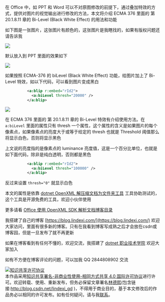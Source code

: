 
在 Office 中，如 PPT 和 Word 可以不对原图修改的前提下，通过叠加特效的方式，提供对图片的视觉输出进行修改的方法，本文将介绍 ECMA 376 里面的 第 20.1.8.11 章的 Bi-Level (Black White Effect) 的用法和功能

<!--more-->


<!-- 发布 -->

如下图是一张图片，这张图片有颜色的，这张图片是我瞎找的，如果有版权问题还请告诉我

<!-- ![](image/dotnet OpenXML 图片的 Color Change Effect 特效修改图片颜色/dotnet OpenXML 图片的 Color Change Effect 特效修改图片颜色0.png) -->

![](http://image.acmx.xyz/lindexi%2F2021411457348467.jpg)

默认放入到 PPT 里面的效果如下

<!-- ![](image/dotnet OpenXML 图片的 Color Change Effect 特效修改图片颜色/dotnet OpenXML 图片的 Color Change Effect 特效修改图片颜色1.png) -->

![](http://image.acmx.xyz/lindexi%2F2021411458198277.jpg)

如果按照 ECMA-376 的 biLevel (Black White Effect) 功能，给图片加上了 Bi-Level 特效，如以下代码，可以看到图片变成黑白

```xml
          <a:blip r:embed="rId2">
            <a:biLevel thresh="20000" />
          </a:blip>
```

<!-- ![](image/dotnet OpenXML 图片特效的 BiLevel 黑白特效修改图片颜色/dotnet OpenXML 图片特效的 BiLevel 黑白特效修改图片颜色0.png) -->

![](http://image.acmx.xyz/lindexi%2F2021411532473478.jpg)

在 ECMA 376 里面的 第 20.1.8.11 章的 Bi-Level 特效有介绍使用方法。在 `a:biLevel` 里面的属性只有 thresh 一个属性，这个属性的含义是如果图片的每个像素点，如果像素点的亮度大于或等于给定的 thresh 也就是 Threshold 阈值那么将显示白色，否则将显示黑色

上文说的亮度指的是像素点的 luminance 亮度值，这是一个百分比单位，也就是如下面代码，除非是纯白透明，否则都是黑色

```xml
          <a:blip r:embed="rId2">
            <a:biLevel thresh="100000" />
          </a:blip>
```

反过来设置 `thresh="0"` 就显示白色

本文的属性是依靠 [dotnet OpenXML 解压缩文档为文件夹工具](https://blog.lindexi.com/post/dotnet-OpenXML-%E8%A7%A3%E5%8E%8B%E7%BC%A9%E6%96%87%E6%A1%A3%E4%B8%BA%E6%96%87%E4%BB%B6%E5%A4%B9%E5%B7%A5%E5%85%B7.html ) 工具协助测试的，这个工具是开源免费的工具，欢迎小伙伴使用

更多请看 [Office 使用 OpenXML SDK 解析文档博客目录](https://blog.lindexi.com/post/Office-%E4%BD%BF%E7%94%A8-OpenXML-SDK-%E8%A7%A3%E6%9E%90%E6%96%87%E6%A1%A3%E5%8D%9A%E5%AE%A2%E7%9B%AE%E5%BD%95.html )



我搭建了自己的博客 [https://blog.lindexi.com/](https://blog.lindexi.com/) 欢迎大家访问，里面有很多新的博客。只有在我看到博客写成熟之后才会放在csdn或博客园，但是一旦发布了就不再更新

如果在博客看到有任何不懂的，欢迎交流，我搭建了 [dotnet 职业技术学院](https://t.me/dotnet_campus) 欢迎大家加入

如有不方便在博客评论的问题，可以加我 QQ 2844808902 交流

<a rel="license" href="http://creativecommons.org/licenses/by-nc-sa/4.0/"><img alt="知识共享许可协议" style="border-width:0" src="https://licensebuttons.net/l/by-nc-sa/4.0/88x31.png" /></a><br />本作品采用<a rel="license" href="http://creativecommons.org/licenses/by-nc-sa/4.0/">知识共享署名-非商业性使用-相同方式共享 4.0 国际许可协议</a>进行许可。欢迎转载、使用、重新发布，但务必保留文章署名[林德熙](http://blog.csdn.net/lindexi_gd)(包含链接:http://blog.csdn.net/lindexi_gd )，不得用于商业目的，基于本文修改后的作品务必以相同的许可发布。如有任何疑问，请与我[联系](mailto:lindexi_gd@163.com)。